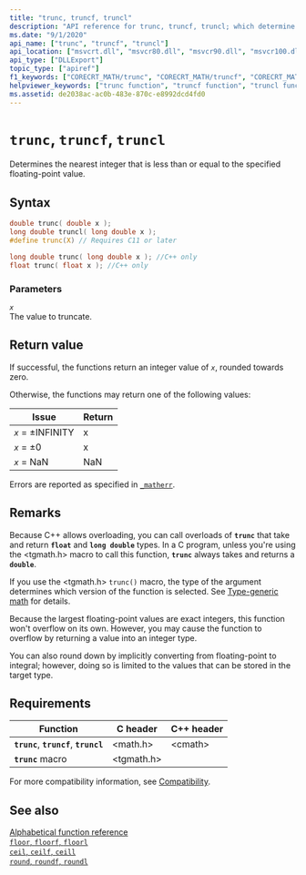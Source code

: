 ```yaml
---
title: "trunc, truncf, truncl"
description: "API reference for trunc, truncf, truncl; which determine the nearest integer that is less than or equal to the specified floating-point value."
ms.date: "9/1/2020"
api_name: ["trunc", "truncf", "truncl"]
api_location: ["msvcrt.dll", "msvcr80.dll", "msvcr90.dll", "msvcr100.dll", "msvcr100_clr0400.dll", "msvcr110.dll", "msvcr110_clr0400.dll", "msvcr120.dll", "msvcr120_clr0400.dll", "ucrtbase.dll", "api-ms-win-crt-math-l1-1-0.dll"]
api_type: ["DLLExport"]
topic_type: ["apiref"]
f1_keywords: ["CORECRT_MATH/trunc", "CORECRT_MATH/truncf", "CORECRT_MATH/truncl", "math/trunc", "math/truncf", "math/truncl", "trunc", "truncf", "truncl"]
helpviewer_keywords: ["trunc function", "truncf function", "truncl function"]
ms.assetid: de2038ac-ac0b-483e-870c-e8992dcd4fd0
---
```

# `trunc`, `truncf`, `truncl`

Determines the nearest integer that is less than or equal to the specified floating-point value.

## Syntax

```C
double trunc( double x );
long double truncl( long double x );
#define trunc(X) // Requires C11 or later

long double trunc( long double x ); //C++ only
float trunc( float x ); //C++ only
```

### Parameters

*`x`*\
The value to truncate.

## Return value

If successful, the functions return an integer value of *`x`*, rounded towards zero.

Otherwise, the functions may return one of the following values:

| Issue | Return |
|---|---|
| *`x`* = ±INFINITY | x |
| *`x`* =  ±0 | x |
| *`x`* = NaN | NaN |

Errors are reported as specified in [`_matherr`](matherr.md).

## Remarks

Because C++ allows overloading, you can call overloads of **`trunc`** that take and return **`float`** and **`long double`** types. In a C program, unless you're using the \<tgmath.h> macro to call this function, **`trunc`** always takes and returns a **`double`**.

If you use the \<tgmath.h> `trunc()` macro, the type of the argument determines which version of the function is selected. See [Type-generic math](../tgmath.md) for details.

Because the largest floating-point values are exact integers, this function won't overflow on its own. However, you may cause the function to overflow by returning a value into an integer type.

You can also round down by implicitly converting from floating-point to integral; however, doing so is limited to the values that can be stored in the target type.

## Requirements

| Function | C header | C++ header |
|---|---|---|
| **`trunc`**, **`truncf`**, **`truncl`** | \<math.h> | \<cmath> |
| **`trunc`** macro | \<tgmath.h> |  |

For more compatibility information, see [Compatibility](../compatibility.md).

## See also

[Alphabetical function reference](crt-alphabetical-function-reference.md)\
[`floor`, `floorf`, `floorl`](floor-floorf-floorl.md)\
[`ceil`, `ceilf`, `ceill`](ceil-ceilf-ceill.md)\
[`round`, `roundf`, `roundl`](round-roundf-roundl.md)
